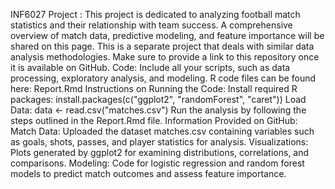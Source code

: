 INF6027 Project : This project is dedicated to analyzing football match statistics and their relationship with team success.
A comprehensive overview of match data, predictive modeling, and feature importance will be shared on this page.
This is a separate project that deals with similar data analysis methodologies. 
Make sure to provide a link to this repository once it is available on GitHub.
Code: Include all your scripts, such as data processing, exploratory analysis, and modeling. 
R code files can be found here: Report.Rmd
Instructions on Running the Code: 
Install required R packages: install.packages(c("ggplot2", "randomForest", "caret"))
Load Data: data <- read.csv("matches.csv")
Run the analysis by following the steps outlined in the Report.Rmd file.
Information Provided on GitHub:
Match Data: Uploaded the dataset matches.csv containing variables such as goals, shots, passes, and player statistics for analysis.
Visualizations: Plots generated by ggplot2 for examining distributions, correlations, and comparisons.
Modeling: Code for logistic regression and random forest models to predict match outcomes and assess feature importance.
